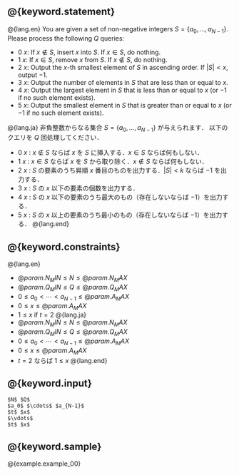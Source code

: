 ## @{keyword.statement}

@{lang.en}
You are given a set of non-negative integers $S = \lbrace a_0, \ldots, a_{N-1} \rbrace$.
Please process the following $Q$ queries:

- 0 $x$: If $x \notin S$, insert $x$ into $S$. If $x \in S$, do nothing.
- 1 $x$: If $x \in S$, remove $x$ from $S$. If $x \notin S$, do nothing.
- 2 $x$: Output the $x$-th smallest element of $S$ in ascending order. If $|S| < x$, output $-1$.
- 3 $x$: Output the number of elements in $S$ that are less than or equal to $x$.
- 4 $x$: Output the largest element in $S$ that is less than or equal to $x$ (or $-1$ if no such element exists).
- 5 $x$: Output the smallest element in $S$ that is greater than or equal to $x$ (or $-1$ if no such element exists).


@{lang.ja}
非負整数からなる集合 $S = \lbrace a_0,\ldots,a_{N-1}\rbrace$ が与えられます．
以下のクエリを $Q$ 回処理してください．

- 0 $x$ : $x\notin S$ ならば $x$ を $S$ に挿入する．$x\in S$ ならば何もしない．
- 1 $x$ : $x\in S$ ならば $x$ を $S$ から取り除く．$x\notin S$ ならば何もしない．
- 2 $x$ : $S$ の要素のうち昇順 $x$ 番目のものを出力する．$|S|<k$ ならば $-1$ を出力する．
- 3 $x$ : $S$ の $x$ 以下の要素の個数を出力する．
- 4 $x$ : $S$ の $x$ 以下の要素のうち最大のもの（存在しないならば $-1$）を出力する．
- 5 $x$ : $S$ の $x$ 以上の要素のうち最小のもの（存在しないならば $-1$）を出力する．
@{lang.end}

## @{keyword.constraints}
@{lang.en}
- $@{param.N_MIN} \leq N \leq @{param.N_MAX}$
- $@{param.Q_MIN} \leq Q \leq @{param.Q_MAX}$
- $0 \leq a _ 0 < \cdots < a _ {N-1} \leq @{param.A_MAX}$
- $0\leq x \leq @{param.A_MAX}$
- $1\leq x$ if $t = 2$
@{lang.ja}
- $@{param.N_MIN} \leq N \leq @{param.N_MAX}$
- $@{param.Q_MIN} \leq Q \leq @{param.Q_MAX}$
- $0 \leq a _ 0 < \cdots < a _ {N-1} \leq @{param.A_MAX}$
- $0\leq x \leq @{param.A_MAX}$
- $t=2$ ならば $1\leq x$
@{lang.end}

## @{keyword.input}

```
$N$ $Q$
$a_0$ $\cdots$ $a_{N-1}$
$t$ $x$
$\vdots$
$t$ $x$
```

## @{keyword.sample}

@{example.example_00}
